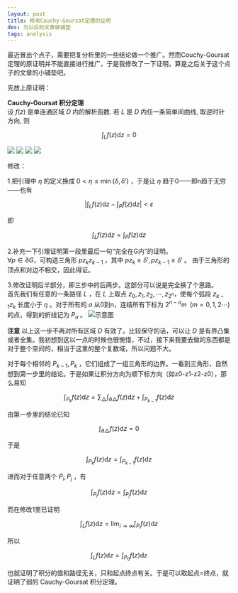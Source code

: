 ```yaml
---
layout: post
title: 修改Cauchy-Goursat定理的证明
des: 为以后的文章做铺垫
tags: analysis
---
```


最近冒出个点子，需要把复分析里的一些结论做一个推广。然而Couchy-Goursat定理的原证明并不能直接进行推广，于是我修改了一下证明，算是之后关于这个点子的文章的小铺垫吧。

先放上原证明：

**Cauchy-Goursat 积分定理**  
设  $f(z)$  是单连通区域 $D$ 内的解析函数. 若 $L$ 是 $D$ 内任一条简单间曲线, 取逆时针方向, 则

$$\int_{L} f(z) \mathrm{d} z=0$$ 


![](https://pic4.zhimg.com/80/v2-1de52cf0aa9aa6d20f978a153638e8cb.jpg)
![](https://pic4.zhimg.com/80/v2-2f455cd5077aff510dc5a4d26d7df700.jpg)
![](https://pic4.zhimg.com/80/v2-d8dbd544939f5c096f903c64a1d02e9d.jpg)
![](https://pic4.zhimg.com/80/v2-b711e5552e5d8c4181ca17db4aa10aff.jpg)


修改：

1.把引理中 $\eta$ 的定义换成 $0<\eta\le\min\{\delta,\delta'\}$ ，于是让 $\eta$ 趋于0——即n趋于无穷——也有

$$\left|\int_{L} f(z) \mathrm{d} z-\int_{P} f(z) \mathrm{d} z\right|<\varepsilon$$

即

$$\int_{L} f(z) \mathrm{d} z=\int_{P} f(z) \mathrm{d} z$$

2.补充一下引理证明第一段里最后一句“完全在G内”的证明。  
$\forall p\in\partial G$，可构造三角形 $pz_kz_{k-1}$ ，其中 $pz_k\ge\delta',pz_{k-1}\ge\delta'$ 。 由于三角形的顶点和对边不相交，因此得证。

3.修改证明后半部分，即三步中的后两步。这部分可以说是完全换了个思路。  
首先我们有任意的一条路径 $L$ ，在 $L$ 上取点 $z_0,z_1,z_2,\cdots ,z_{2^n}$，使每个弧段 $z_{k-1}z_k$ 长度小于 $\eta$ 。对于所有的 $a$ 从0到n，连结所有下标为 $2^{n-a}m\,\,\,(m=0,1,2\cdots)$ 的点，得到的折线记为 $P_a$ 。
![示意图](https://pic4.zhimg.com/80/v2-5507a7d74263e3cacd431efeaf61f4fb.png)

**注意** 以上这一步不再对所有区域 $D$ 有效了。比较保守的话，可以让 $D$ 是有界凸集或者全集。我初想到这以一点的时候也很惋惜，不过，接下来我要去做的东西都是对于整个空间的，相当于这里的整个复数域，所以问题不大。

对于每个相邻的 $P_{k-1},P_k$ ，它们组成了一组三角形的边界。一看到三角形，自然想到第一步里的结论。于是如果让积分方向为顺下标方向（如z0-z1-z2-z0），那么易知

$$\int_{P_k} f(z) \mathrm{d} z=\sum_{\bigtriangleup }\int_{\partial \bigtriangleup } f(z) \mathrm{d} z+\int_{P_{k-1}} f(z) \mathrm{d} z$$

由第一步里的结论已知

$$\int_{\partial \bigtriangleup } f(z) \mathrm{d} z=0$$

于是

$$\int_{P_k} f(z) \mathrm{d} z=\int_{P_{k-1}} f(z) \mathrm{d} z$$

进而对于任意两个 $P_{i},P_j$ ，有

$$\int_{P_i} f(z) \mathrm{d} z=\int_{P_{j}} f(z) \mathrm{d} z$$

而在修改1里已证明

$$\int_{L} f(z) \mathrm{d} z=\lim_{i\to\infty}\int_{P_i} f(z) \mathrm{d} z$$

所以

$$\int_{L} f(z) \mathrm{d} z=\int_{P_0} f(z) \mathrm{d} z$$

也就证明了积分的值和路径无关，只和起点终点有关。于是可以取起点=终点，就证明了弱的 Cauchy-Goursat 积分定理。